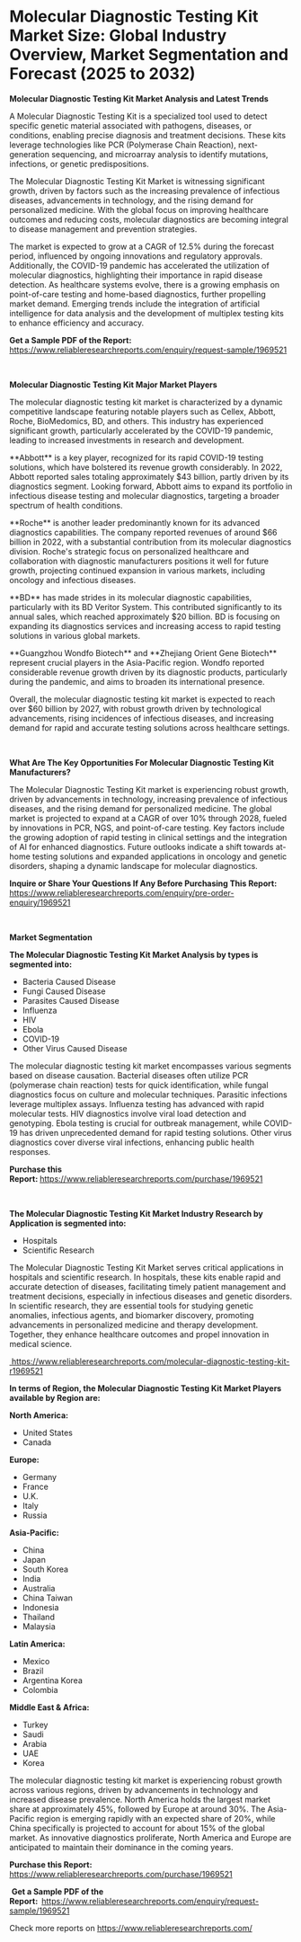 <p><h1>Molecular Diagnostic Testing Kit Market Size: Global Industry Overview, Market Segmentation and Forecast (2025 to 2032)</h1></p><p><strong>Molecular Diagnostic Testing Kit Market Analysis and Latest Trends</strong></p>
<p><p>A Molecular Diagnostic Testing Kit is a specialized tool used to detect specific genetic material associated with pathogens, diseases, or conditions, enabling precise diagnosis and treatment decisions. These kits leverage technologies like PCR (Polymerase Chain Reaction), next-generation sequencing, and microarray analysis to identify mutations, infections, or genetic predispositions.</p><p>The Molecular Diagnostic Testing Kit Market is witnessing significant growth, driven by factors such as the increasing prevalence of infectious diseases, advancements in technology, and the rising demand for personalized medicine. With the global focus on improving healthcare outcomes and reducing costs, molecular diagnostics are becoming integral to disease management and prevention strategies.</p><p>The market is expected to grow at a CAGR of 12.5% during the forecast period, influenced by ongoing innovations and regulatory approvals. Additionally, the COVID-19 pandemic has accelerated the utilization of molecular diagnostics, highlighting their importance in rapid disease detection. As healthcare systems evolve, there is a growing emphasis on point-of-care testing and home-based diagnostics, further propelling market demand. Emerging trends include the integration of artificial intelligence for data analysis and the development of multiplex testing kits to enhance efficiency and accuracy.</p></p>
<p><strong>Get a Sample PDF of the Report:&nbsp;</strong> <a href="https://www.reliableresearchreports.com/enquiry/request-sample/1969521?utm_campaign=3210&utm_medium=2&utm_source=Github&utm_content=ia&utm_term=05032025&utm_id=molecular-diagnostic-testing-kit">https://www.reliableresearchreports.com/enquiry/request-sample/1969521</a></p>
<p>&nbsp;</p>
<p><strong>Molecular Diagnostic Testing Kit Major Market Players</strong></p>
<p><p>The molecular diagnostic testing kit market is characterized by a dynamic competitive landscape featuring notable players such as Cellex, Abbott, Roche, BioMedomics, BD, and others. This industry has experienced significant growth, particularly accelerated by the COVID-19 pandemic, leading to increased investments in research and development.</p><p>**Abbott** is a key player, recognized for its rapid COVID-19 testing solutions, which have bolstered its revenue growth considerably. In 2022, Abbott reported sales totaling approximately $43 billion, partly driven by its diagnostics segment. Looking forward, Abbott aims to expand its portfolio in infectious disease testing and molecular diagnostics, targeting a broader spectrum of health conditions.</p><p>**Roche** is another leader predominantly known for its advanced diagnostics capabilities. The company reported revenues of around $66 billion in 2022, with a substantial contribution from its molecular diagnostics division. Roche's strategic focus on personalized healthcare and collaboration with diagnostic manufacturers positions it well for future growth, projecting continued expansion in various markets, including oncology and infectious diseases.</p><p>**BD** has made strides in its molecular diagnostic capabilities, particularly with its BD Veritor System. This contributed significantly to its annual sales, which reached approximately $20 billion. BD is focusing on expanding its diagnostics services and increasing access to rapid testing solutions in various global markets.</p><p>**Guangzhou Wondfo Biotech** and **Zhejiang Orient Gene Biotech** represent crucial players in the Asia-Pacific region. Wondfo reported considerable revenue growth driven by its diagnostic products, particularly during the pandemic, and aims to broaden its international presence.</p><p>Overall, the molecular diagnostic testing kit market is expected to reach over $60 billion by 2027, with robust growth driven by technological advancements, rising incidences of infectious diseases, and increasing demand for rapid and accurate testing solutions across healthcare settings.</p></p>
<p>&nbsp;</p>
<p><strong>What Are The Key Opportunities For Molecular Diagnostic Testing Kit Manufacturers?</strong></p>
<p><p>The Molecular Diagnostic Testing Kit market is experiencing robust growth, driven by advancements in technology, increasing prevalence of infectious diseases, and the rising demand for personalized medicine. The global market is projected to expand at a CAGR of over 10% through 2028, fueled by innovations in PCR, NGS, and point-of-care testing. Key factors include the growing adoption of rapid testing in clinical settings and the integration of AI for enhanced diagnostics. Future outlooks indicate a shift towards at-home testing solutions and expanded applications in oncology and genetic disorders, shaping a dynamic landscape for molecular diagnostics.</p></p>
<p><strong>Inquire or Share Your Questions If Any Before Purchasing This Report:</strong> <a href="https://www.reliableresearchreports.com/enquiry/pre-order-enquiry/1969521?utm_campaign=3210&utm_medium=2&utm_source=Github&utm_content=ia&utm_term=05032025&utm_id=molecular-diagnostic-testing-kit">https://www.reliableresearchreports.com/enquiry/pre-order-enquiry/1969521</a></p>
<p>&nbsp;</p>
<p><strong>Market Segmentation</strong></p>
<p><strong>The Molecular Diagnostic Testing Kit Market Analysis by types is segmented into:</strong></p>
<p><ul><li>Bacteria Caused Disease</li><li>Fungi Caused Disease</li><li>Parasites Caused Disease</li><li>Influenza</li><li>HIV</li><li>Ebola</li><li>COVID-19</li><li>Other Virus Caused Disease</li></ul></p>
<p><p>The molecular diagnostic testing kit market encompasses various segments based on disease causation. Bacterial diseases often utilize PCR (polymerase chain reaction) tests for quick identification, while fungal diagnostics focus on culture and molecular techniques. Parasitic infections leverage multiplex assays. Influenza testing has advanced with rapid molecular tests. HIV diagnostics involve viral load detection and genotyping. Ebola testing is crucial for outbreak management, while COVID-19 has driven unprecedented demand for rapid testing solutions. Other virus diagnostics cover diverse viral infections, enhancing public health responses.</p></p>
<p><strong>Purchase this Report:&nbsp;</strong><a href="https://www.reliableresearchreports.com/purchase/1969521?utm_campaign=3210&utm_medium=2&utm_source=Github&utm_content=ia&utm_term=05032025&utm_id=molecular-diagnostic-testing-kit">https://www.reliableresearchreports.com/purchase/1969521</a></p>
<p>&nbsp;</p>
<p><strong>The Molecular Diagnostic Testing Kit Market Industry Research by Application is segmented into:</strong></p>
<p><ul><li>Hospitals</li><li>Scientific Research</li></ul></p>
<p><p>The Molecular Diagnostic Testing Kit Market serves critical applications in hospitals and scientific research. In hospitals, these kits enable rapid and accurate detection of diseases, facilitating timely patient management and treatment decisions, especially in infectious diseases and genetic disorders. In scientific research, they are essential tools for studying genetic anomalies, infectious agents, and biomarker discovery, promoting advancements in personalized medicine and therapy development. Together, they enhance healthcare outcomes and propel innovation in medical science.</p></p>
<p><a href="https://www.reliableresearchreports.com/molecular-diagnostic-testing-kit-r1969521?utm_campaign=3210&utm_medium=2&utm_source=Github&utm_content=ia&utm_term=05032025&utm_id=molecular-diagnostic-testing-kit">&nbsp;https://www.reliableresearchreports.com/molecular-diagnostic-testing-kit-r1969521</a></p>
<p><strong>In terms of Region, the Molecular Diagnostic Testing Kit Market Players available by Region are:</strong></p>
<p>
    <p> <strong> North America: </strong>
        <ul>
            <li>United States</li>
            <li>Canada</li>
        </ul>
        </p> 
    <p> <strong> Europe: </strong>
        <ul>
            <li>Germany</li>
            <li>France</li>
            <li>U.K.</li>
            <li>Italy</li>
            <li>Russia</li>
        </ul>
        </p> 
    <p> <strong> Asia-Pacific: </strong>
        <ul>
            <li>China</li>
            <li>Japan</li>
            <li>South Korea</li>
            <li>India</li>
            <li>Australia</li>
            <li>China Taiwan</li>
            <li>Indonesia</li>
            <li>Thailand</li>
            <li>Malaysia</li>
        </ul>
        </p> 
    <p> <strong> Latin America: </strong>
        <ul>
            <li>Mexico</li>
            <li>Brazil</li>
            <li>Argentina Korea</li>
            <li>Colombia</li>
        </ul>
        </p> 
    <p> <strong> Middle East & Africa: </strong>
        <ul>
            <li>Turkey</li>
            <li>Saudi</li>
            <li>Arabia</li>
            <li>UAE</li>
            <li>Korea</li>
        </ul>
    </p>
    </p>
<p><p>The molecular diagnostic testing kit market is experiencing robust growth across various regions, driven by advancements in technology and increased disease prevalence. North America holds the largest market share at approximately 45%, followed by Europe at around 30%. The Asia-Pacific region is emerging rapidly with an expected share of 20%, while China specifically is projected to account for about 15% of the global market. As innovative diagnostics proliferate, North America and Europe are anticipated to maintain their dominance in the coming years.</p></p>
<p><strong>Purchase this Report: </strong><a href="https://www.reliableresearchreports.com/purchase/1969521?utm_campaign=3210&utm_medium=2&utm_source=Github&utm_content=ia&utm_term=05032025&utm_id=molecular-diagnostic-testing-kit">https://www.reliableresearchreports.com/purchase/1969521</a></p>
<p>&nbsp;<strong>Get a Sample PDF of the Report:&nbsp;&nbsp;</strong><a href="https://www.reliableresearchreports.com/enquiry/request-sample/1969521?utm_campaign=3210&utm_medium=2&utm_source=Github&utm_content=ia&utm_term=05032025&utm_id=molecular-diagnostic-testing-kit">https://www.reliableresearchreports.com/enquiry/request-sample/1969521</a></p>
<p><strong></strong></p>
<p>Check more reports on <a href="https://www.reliableresearchreports.com/?utm_campaign=3210&utm_medium=2&utm_source=Github&utm_content=ia&utm_term=05032025&utm_id=molecular-diagnostic-testing-kit">https://www.reliableresearchreports.com/</a></p>